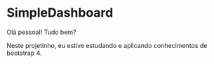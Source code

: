 # SimpleDashboard

Olá pessoal! Tudo bem?

Neste projetinho, eu estive estudando e aplicando conhecimentos de bootstrap 4.
